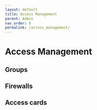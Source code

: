 ```yaml
---
layout: default
title: Access Management
parent: Admin
nav_order: 6
permalink: /access_management/
---
```


# Access Management

## Groups

## Firewalls

## Access cards